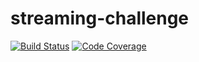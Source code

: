 # streaming-challenge

[![Build Status](https://travis-ci.org/GerardSoleCa/streaming-challenge-ri.svg?branch=master)](https://travis-ci.org/GerardSoleCa/streaming-challenge-ri)
[![Code Coverage](https://coveralls.io/repos/github/GerardSoleCa/streaming-challenge-ri/badge.svg?branch=master)](https://coveralls.io/github/GerardSoleCa/streaming-challenge-ri)
